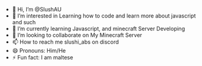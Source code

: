 - 👋 Hi, I’m @SlushAU
- 👀 I’m interested in Learning how to code and learn more about javascript and such
- 🌱 I’m currently learning Javascript, and minecraft Server Developing
- 💞️ I’m looking to collaborate on My Minecraft Server
- 📫 How to reach me slushi_abs on discord
- 😄 Pronouns: Him/He
- ⚡ Fun fact: I am maltese

<!---
SlushAU/SlushAU is a ✨ special ✨ repository because its `README.md` (this file) appears on your GitHub profile.
You can click the Preview link to take a look at your changes.
--->
